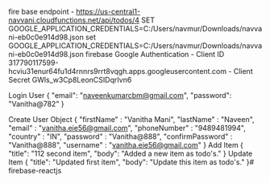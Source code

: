 fire base endpoint - https://us-central1-navvani.cloudfunctions.net/api/todos/4
SET GOOGLE_APPLICATION_CREDENTIALS=C:/Users/navmur/Downloads/navvani-eb0c0e914d98.json
set GOOGLE_APPLICATION_CREDENTIALS=C:/Users/navmur/Downloads/navvani-eb0c0e914d98.json
firebase Google Authentication
    - Client ID
    317790117599-hcviu31enur64fu1d4rnnrs9rrt8vqgh.apps.googleusercontent.com
    - Client Secret 
    GWls_w3Cp8LeonCSIDqrIvn6

Login User
    {
        "email": "naveenkumarcbm@gmail.com",
        "password": "Vanitha@782"
    }

Create User Object
    {
        "firstName" : "Vanitha Mani",
        "lastName" : "Naveen",
        "email" : "vanitha.eie56@gmail.com",
        "phoneNumber" : "9489481994",
        "country" : "IN",
        "password" : "Vanitha@888",
        "confirmPassword" : "Vanitha@888",
        "username" : "vanitha.eie56@gmail.com"
    }
Add Item
    {
        "title": "112 second item",
        "body": "Added a new item as todo's."
    }
Update Item
    {
        "title": "Updated first item",
        "body": "Update this item as todo's."
    }#   f i r e b a s e - r e a c t j s  
 